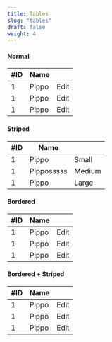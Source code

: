 ```yaml
---
title: Tables
slug: "tables"
draft: false
weight: 4
---
```


<section>
  <h4>Normal</h4>
  <table class="table">
    <thead>
      <tr>
        <th>#ID</th>
        <th>Name</th>
        <th></th>
      </tr>
    </thead>
    <tbody>
      <tr>
        <td data-title="#ID">1</td>
        <td data-title="Name">Pippo</td>
        <td data-title=""><a class="button">Edit</a></td>
      </tr>
      <tr>
        <td data-title="#ID">1</td>
        <td data-title="Name">Pippo</td>
        <td data-title=""><a class="button">Edit</a></td>
      </tr>
      <tr>
        <td data-title="#ID">1</td>
        <td data-title="Name">Pippo</td>
        <td data-title=""><a class="button">Edit</a></td>
      </tr>
    </tbody>
  </table>
</section>

<section>
  <h4>Striped</h4>
  <table class="table table--striped">
    <thead>
      <tr>
        <th>#ID</th>
        <th>Name</th>
        <th></th>
      </tr>
    </thead>
    <tbody>
      <tr>
        <td data-title="#ID">1</td>
        <td data-title="Name">Pippo</td>
        <td data-title=""><a class="button button--small">Small</a></td>
      </tr>
      <tr>
        <td data-title="#ID">1</td>
        <td data-title="Name">Pipposssss</td>
        <td data-title=""><a class="button--success button--medium">Medium</a></td>
      </tr>
      <tr>
        <td data-title="#ID">1</td>
        <td data-title="Name">Pippo</td>
        <td data-title=""><a class="button--info button--large">Large</a></td>
      </tr>
    </tbody>
  </table>
</section>

<section>
  <h4>Bordered</h4>
  <table class="table table--bordered">
    <thead>
      <tr>
        <th>#ID</th>
        <th>Name</th>
        <th></th>
      </tr>
    </thead>
    <tbody>
      <tr>
        <td data-title="#ID">1</td>
        <td data-title="Name">Pippo</td>
        <td data-title=""><a class="button--success">Edit</a></td>
      </tr>
      <tr>
        <td data-title="#ID">1</td>
        <td data-title="Name">Pippo</td>
        <td data-title=""><a class="button--warning">Edit</a></td>
      </tr>
      <tr>
        <td data-title="#ID">1</td>
        <td data-title="Name">Pippo</td>
        <td data-title=""><a class="button--danger">Edit</a></td>
      </tr>
    </tbody>
  </table>
</section>

<section>
  <h4>Bordered + Striped</h4>
  <table class="table table--bordered table--striped">
    <thead>
      <tr>
        <th>#ID</th>
        <th>Name</th>
        <th></th>
      </tr>
    </thead>
    <tbody>
      <tr>
        <td data-title="#ID">1</td>
        <td data-title="Name">Pippo</td>
        <td data-title=""><a class="button--success">Edit</a></td>
      </tr>
      <tr>
        <td data-title="#ID">1</td>
        <td data-title="Name">Pippo</td>
        <td data-title=""><a class="button--warning">Edit</a></td>
      </tr>
      <tr>
        <td data-title="#ID">1</td>
        <td data-title="Name">Pippo</td>
        <td data-title=""><a class="button--danger">Edit</a></td>
      </tr>
    </tbody>
  </table>
</section>
